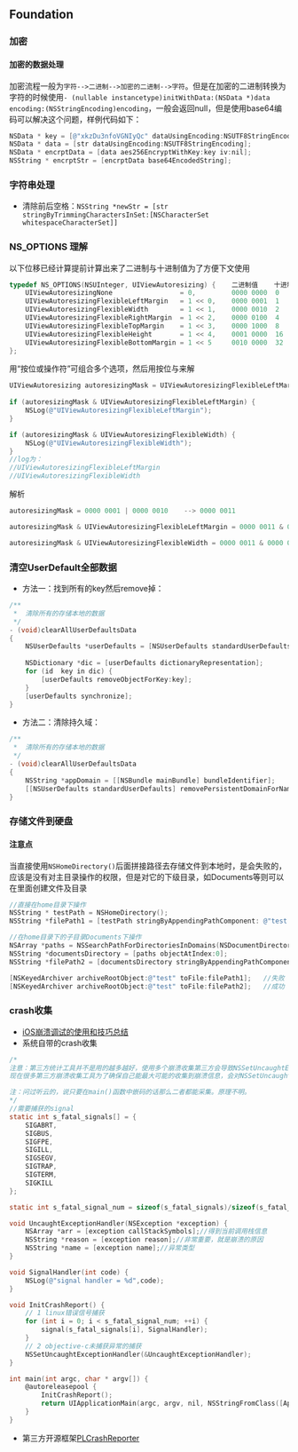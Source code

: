 ## Foundation

### 加密
#### 加密的数据处理
加密流程一般为`字符-->二进制-->加密的二进制-->字符`。但是在加密的二进制转换为字符的时候使用`- (nullable instancetype)initWithData:(NSData *)data encoding:(NSStringEncoding)encoding`，一般会返回null，但是使用base64编码可以解决这个问题，样例代码如下：
```Objective-C
NSData * key = [@"xkzDu3nfoVGNIyQc" dataUsingEncoding:NSUTF8StringEncoding];
NSData * data = [str dataUsingEncoding:NSUTF8StringEncoding];
NSData * encrptData = [data aes256EncryptWithKey:key iv:nil];
NSString * encrptStr = [encrptData base64EncodedString];
```

### 字符串处理
- 清除前后空格：`NSString *newStr = [str stringByTrimmingCharactersInSet:[NSCharacterSet whitespaceCharacterSet]]`

### NS_OPTIONS 理解
以下位移已经计算提前计算出来了二进制与十进制值为了方便下文使用

```Objective-C
typedef NS_OPTIONS(NSUInteger, UIViewAutoresizing) {    二进制值    十进制
    UIViewAutoresizingNone                 = 0,         0000 0000  0
    UIViewAutoresizingFlexibleLeftMargin   = 1 << 0,    0000 0001  1
    UIViewAutoresizingFlexibleWidth        = 1 << 1,    0000 0010  2
    UIViewAutoresizingFlexibleRightMargin  = 1 << 2,    0000 0100  4
    UIViewAutoresizingFlexibleTopMargin    = 1 << 3,    0000 1000  8
    UIViewAutoresizingFlexibleHeight       = 1 << 4,    0001 0000  16
    UIViewAutoresizingFlexibleBottomMargin = 1 << 5     0010 0000  32
};
```

用“按位或操作符”可组合多个选项，然后用按位与来解
```Objective-C
UIViewAutoresizing autoresizingMask = UIViewAutoresizingFlexibleLeftMargin | UIViewAutoresizingFlexibleWidth;
    
if (autoresizingMask & UIViewAutoresizingFlexibleLeftMargin) {
    NSLog(@"UIViewAutoresizingFlexibleLeftMargin");
}

if (autoresizingMask & UIViewAutoresizingFlexibleWidth) {
    NSLog(@"UIViewAutoresizingFlexibleWidth");
}
//log为：
//UIViewAutoresizingFlexibleLeftMargin
//UIViewAutoresizingFlexibleWidth
```

解析
```Objective-C
autoresizingMask = 0000 0001 | 0000 0010    --> 0000 0011

autoresizingMask & UIViewAutoresizingFlexibleLeftMargin = 0000 0011 & 0000 0001 --> 0000 0001  --> 1 ---> YES

autoresizingMask & UIViewAutoresizingFlexibleWidth = 0000 0011 & 0000 0010 --> 0000 0010  --> 2 ---> YES
```

### 清空UserDefault全部数据
- 方法一：找到所有的key然后remove掉：
```Objective-C
/** 
 *  清除所有的存储本地的数据 
 */  
- (void)clearAllUserDefaultsData  
{  
    NSUserDefaults *userDefaults = [NSUserDefaults standardUserDefaults];  
      
    NSDictionary *dic = [userDefaults dictionaryRepresentation];  
    for (id  key in dic) {  
        [userDefaults removeObjectForKey:key];  
    }  
    [userDefaults synchronize];  
}  
```

- 方法二：清除持久域：
```Objective-C
/** 
 *  清除所有的存储本地的数据 
 */  
- (void)clearAllUserDefaultsData  
{  
    NSString *appDomain = [[NSBundle mainBundle] bundleIdentifier];  
    [[NSUserDefaults standardUserDefaults] removePersistentDomainForName:appDomain];  
}  
```

### 存储文件到硬盘
#### 注意点
当直接使用`NSHomeDirectory()`后面拼接路径去存储文件到本地时，是会失败的，应该是没有对主目录操作的权限，但是对它的下级目录，如Documents等则可以在里面创建文件及目录
```Objective-C
//直接在home目录下操作
NSString * testPath = NSHomeDirectory(); 
NSString *filePath1 = [testPath stringByAppendingPathComponent: @"test.archive"];

//在home目录下的子目录Documents下操作
NSArray *paths = NSSearchPathForDirectoriesInDomains(NSDocumentDirectory, NSUserDomainMask, YES);
NSString *documentsDirectory = [paths objectAtIndex:0];
NSString *filePath2 = [documentsDirectory stringByAppendingPathComponent: @"test.archive"];

[NSKeyedArchiver archiveRootObject:@"test" toFile:filePath1];   //失败
[NSKeyedArchiver archiveRootObject:@"test" toFile:filePath2];   //成功

```

### crash收集
- [iOS崩溃调试的使用和技巧总结](http://www.cocoachina.com/ios/20151218/14748.html)
- 系统自带的crash收集
```Objective-C
/*
注意：第三方统计工具并不是用的越多越好，使用多个崩溃收集第三方会导致NSSetUncaughtExceptionHandler()函数指针的恶意覆盖，导致有些第三方不能收到崩溃信息。
现在很多第三方崩溃收集工具为了确保自己能最大可能的收集到崩溃信息，会对NSSetUncaughtExceptionHandler()函数指针的恶意覆盖。因为这个函数是将函数地址当做参数传递，所以只要重复调用就会被覆盖，这样就不能保证崩溃收集的稳定性。

注：问过听云的，说只要在main()函数中嵌码的话那么二者都能采集。原理不明。
*/
//需要捕获的signal
static int s_fatal_signals[] = {
    SIGABRT,
    SIGBUS,
    SIGFPE,
    SIGILL,
    SIGSEGV,
    SIGTRAP,
    SIGTERM,
    SIGKILL
};

static int s_fatal_signal_num = sizeof(s_fatal_signals)/sizeof(s_fatal_signals[0]);

void UncaughtExceptionHandler(NSException *exception) {
    NSArray *arr = [exception callStackSymbols];//得到当前调用栈信息
    NSString *reason = [exception reason];//非常重要，就是崩溃的原因
    NSString *name = [exception name];//异常类型
}

void SignalHandler(int code) {
    NSLog(@"signal handler = %d",code);
}

void InitCrashReport() {
    // 1 linux错误信号捕获
    for (int i = 0; i < s_fatal_signal_num; ++i) {
        signal(s_fatal_signals[i], SignalHandler);
    }
    // 2 objective-c未捕获异常的捕获
    NSSetUncaughtExceptionHandler(&UncaughtExceptionHandler);
}

int main(int argc, char * argv[]) {
    @autoreleasepool {
        InitCrashReport();
        return UIApplicationMain(argc, argv, nil, NSStringFromClass([AppDelegate class]));
    }
}
```

- 第三方开源框架[PLCrashReporter](https://www.plcrashreporter.org/)
